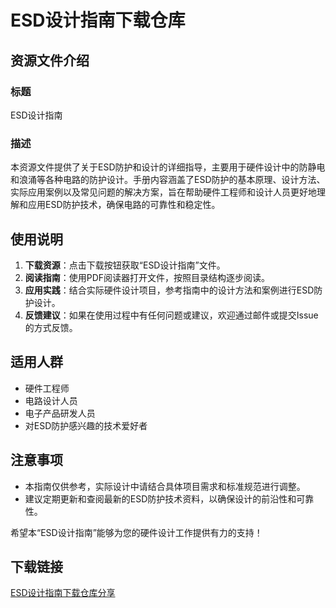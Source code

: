 # ESD设计指南下载仓库

## 资源文件介绍

### 标题
ESD设计指南

### 描述
本资源文件提供了关于ESD防护和设计的详细指导，主要用于硬件设计中的防静电和浪涌等各种电路的防护设计。手册内容涵盖了ESD防护的基本原理、设计方法、实际应用案例以及常见问题的解决方案，旨在帮助硬件工程师和设计人员更好地理解和应用ESD防护技术，确保电路的可靠性和稳定性。

## 使用说明

1. **下载资源**：点击下载按钮获取“ESD设计指南”文件。
2. **阅读指南**：使用PDF阅读器打开文件，按照目录结构逐步阅读。
3. **应用实践**：结合实际硬件设计项目，参考指南中的设计方法和案例进行ESD防护设计。
4. **反馈建议**：如果在使用过程中有任何问题或建议，欢迎通过邮件或提交Issue的方式反馈。

## 适用人群

- 硬件工程师
- 电路设计人员
- 电子产品研发人员
- 对ESD防护感兴趣的技术爱好者

## 注意事项

- 本指南仅供参考，实际设计中请结合具体项目需求和标准规范进行调整。
- 建议定期更新和查阅最新的ESD防护技术资料，以确保设计的前沿性和可靠性。

希望本“ESD设计指南”能够为您的硬件设计工作提供有力的支持！

## 下载链接

[ESD设计指南下载仓库分享](https://pan.quark.cn/s/115ac7d88cf9)
